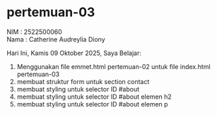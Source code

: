 # pertemuan-03

NIM : 2522500060 <br>
Nama : Catherine Audreylia Diony <br>

Hari Ini, Kamis 09 Oktober 2025, Saya Belajar:
<ol>
    <li>Menggunakan file emmet.html pertemuan-02 untuk file index.html pertemuan-03</li>
    <li>membuat struktur form untuk section contact</li>
    <li>membuat styling untuk selector ID #about </li>
    <li>membuat styling untuk selector ID #about elemen h2 </li>
    <li>membuat styling untuk selector ID #about elemen p </li>
</ol>